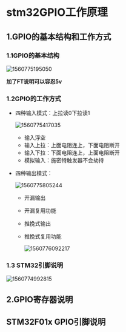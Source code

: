 # stm32GPIO工作原理

## 1.GPIO的基本结构和工作方式

### 1.1GPIO的基本结构

![1560775195050](C:\Users\lyw\AppData\Roaming\Typora\typora-user-images\1560775195050.png)

**加了FT说明可以容忍5v**

### 1.2GPIO的工作方式

- 四种输入模式：上拉读0下拉读1

  ![1560775417035](C:\Users\lyw\AppData\Roaming\Typora\typora-user-images\1560775417035.png)

  - 输入浮空
  - 输入上拉：上面电阻连上，下面电阻断开
  - 输入下拉：下面电阻连上，上面电阻断开
  - 模拟输入：施密特触发器不会劫持

- 四种输出模式：

  ![1560775805244](C:\Users\lyw\AppData\Roaming\Typora\typora-user-images\1560775805244.png)

  - 开漏输出

  - 开漏复用功能

  - 推挽式输出

  - 推挽式复用功能

    ![1560776092217](C:\Users\lyw\AppData\Roaming\Typora\typora-user-images\1560776092217.png)

### 1.3 STM32引脚说明

![1560774992815](C:\Users\lyw\AppData\Roaming\Typora\typora-user-images\1560774992815.png)



## 2.GPIO寄存器说明

## STM32F01x GPIO引脚说明


